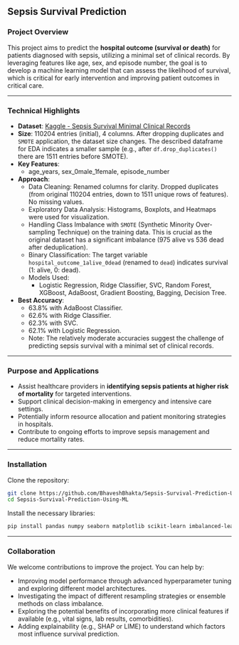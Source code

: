## Sepsis Survival Prediction

### Project Overview

This project aims to predict the **hospital outcome (survival or death)** for patients diagnosed with sepsis, utilizing a minimal set of clinical records. By leveraging features like age, sex, and episode number, the goal is to develop a machine learning model that can assess the likelihood of survival, which is critical for early intervention and improving patient outcomes in critical care.

-----

### Technical Highlights

  * **Dataset**: [Kaggle - Sepsis Survival Minimal Clinical Records](https://www.kaggle.com/datasets/joebeachcapital/sepsis-survival-minimal-clinical-records)
  * **Size**: 110204 entries (initial), 4 columns. After dropping duplicates and `SMOTE` application, the dataset size changes. The described dataframe for EDA indicates a smaller sample (e.g., after `df.drop_duplicates()` there are 1511 entries before SMOTE).
  * **Key Features**:
      * age\_years, sex\_0male\_1female, episode\_number
  * **Approach**:
      * Data Cleaning: Renamed columns for clarity. Dropped duplicates (from original 110204 entries, down to 1511 unique rows of features). No missing values.
      * Exploratory Data Analysis: Histograms, Boxplots, and Heatmaps were used for visualization.
      * Handling Class Imbalance with `SMOTE` (Synthetic Minority Over-sampling Technique) on the training data. This is crucial as the original dataset has a significant imbalance (975 alive vs 536 dead after deduplication).
      * Binary Classification: The target variable `hospital_outcome_1alive_0dead` (renamed to `dead`) indicates survival (1: alive, 0: dead).
      * Models Used:
          * Logistic Regression, Ridge Classifier, SVC, Random Forest, XGBoost, AdaBoost, Gradient Boosting, Bagging, Decision Tree.
  * **Best Accuracy**:
      * 63.8% with AdaBoost Classifier.
      * 62.6% with Ridge Classifier.
      * 62.3% with SVC.
      * 62.1% with Logistic Regression.
      * Note: The relatively moderate accuracies suggest the challenge of predicting sepsis survival with a minimal set of clinical records.

-----

### Purpose and Applications

  * Assist healthcare providers in **identifying sepsis patients at higher risk of mortality** for targeted interventions.
  * Support clinical decision-making in emergency and intensive care settings.
  * Potentially inform resource allocation and patient monitoring strategies in hospitals.
  * Contribute to ongoing efforts to improve sepsis management and reduce mortality rates.

-----

### Installation

Clone the repository:

```bash
git clone https://github.com/BhaveshBhakta/Sepsis-Survival-Prediction-Using-ML.git
cd Sepsis-Survival-Prediction-Using-ML
```

Install the necessary libraries:

```bash
pip install pandas numpy seaborn matplotlib scikit-learn imbalanced-learn xgboost
```

-----

### Collaboration

We welcome contributions to improve the project. You can help by:

  * Improving model performance through advanced hyperparameter tuning and exploring different model architectures.
  * Investigating the impact of different resampling strategies or ensemble methods on class imbalance.
  * Exploring the potential benefits of incorporating more clinical features if available (e.g., vital signs, lab results, comorbidities).
  * Adding explainability (e.g., SHAP or LIME) to understand which factors most influence survival prediction.
